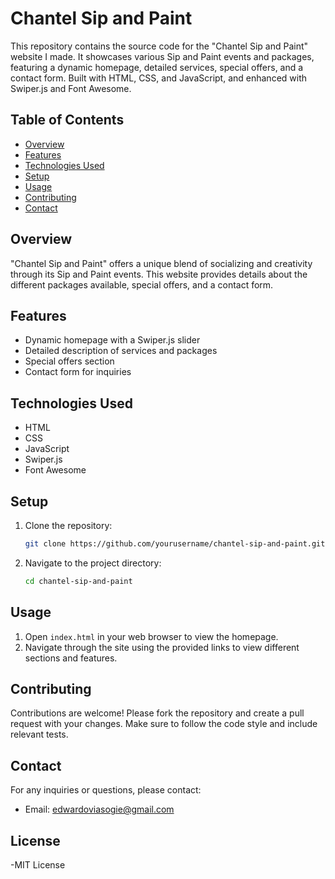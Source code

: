 
# Chantel Sip and Paint

This repository contains the source code for the "Chantel Sip and Paint" website I made. It showcases various Sip and Paint events and packages, featuring a dynamic homepage, detailed services, special offers, and a contact form. Built with HTML, CSS, and JavaScript, and enhanced with Swiper.js and Font Awesome.

## Table of Contents

- [Overview](#overview)
- [Features](#features)
- [Technologies Used](#technologies-used)
- [Setup](#setup)
- [Usage](#usage)
- [Contributing](#contributing)
- [Contact](#contact)

## Overview

"Chantel Sip and Paint" offers a unique blend of socializing and creativity through its Sip and Paint events. This website provides details about the different packages available, special offers, and a contact form.

## Features

- Dynamic homepage with a Swiper.js slider
- Detailed description of services and packages
- Special offers section
- Contact form for inquiries

## Technologies Used

- HTML
- CSS
- JavaScript
- Swiper.js
- Font Awesome

## Setup

1. Clone the repository:
    ```bash
    git clone https://github.com/yourusername/chantel-sip-and-paint.git
    ```
2. Navigate to the project directory:
    ```bash
    cd chantel-sip-and-paint
    ```

## Usage

1. Open `index.html` in your web browser to view the homepage.
2. Navigate through the site using the provided links to view different sections and features.

## Contributing

Contributions are welcome! Please fork the repository and create a pull request with your changes. Make sure to follow the code style and include relevant tests.


## Contact

For any inquiries or questions, please contact:
- Email: edwardoviasogie@gmail.com

## License

-MIT License
